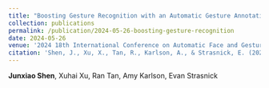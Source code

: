 ```yaml
---
title: "Boosting Gesture Recognition with an Automatic Gesture Annotation Framework"
collection: publications
permalink: /publication/2024-05-26-boosting-gesture-recognition
date: 2024-05-26
venue: '2024 18th International Conference on Automatic Face and Gesture Recognition (FG)'
citation: 'Shen, J., Xu, X., Tan, R., Karlson, A., & Strasnick, E. (2024). Boosting Gesture Recognition with an Automatic Gesture Annotation Framework. In 2024 18th International Conference on Automatic Face and Gesture Recognition.'
---
```

**Junxiao Shen**, Xuhai Xu, Ran Tan, Amy Karlson, Evan Strasnick

